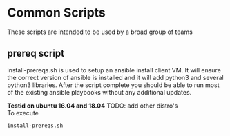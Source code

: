 # Common Scripts

These scripts are intended to be used by a broad group of teams

## prereq script

install-prereqs.sh is used to setup an ansible install client VM.   It will ensure the correct version of ansible is installed and it will add python3 and several python3 libraries.  After the script complete you should be able to run most of the existing ansible playbooks without any additional updates.  

**Testid on ubuntu 16.04 and 18.04**  TODO: add other distro's  
To execute
```
install-prereqs.sh
```
